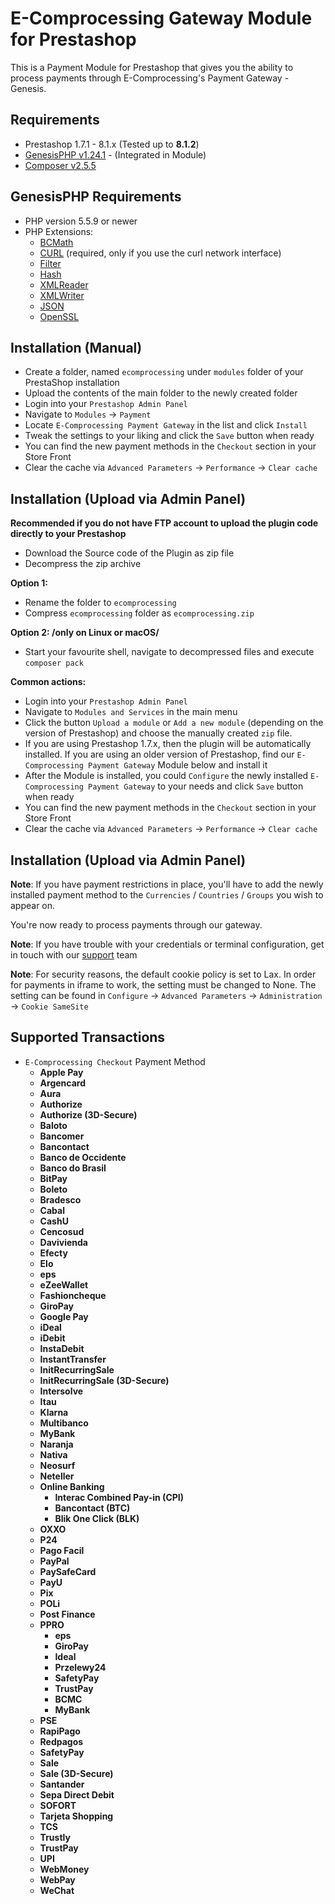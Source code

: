 E-Comprocessing Gateway Module for Prestashop
=============================

This is a Payment Module for Prestashop that gives you the ability to process payments through E-Comprocessing's Payment Gateway - Genesis.

Requirements
------------

* Prestashop 1.7.1 - 8.1.x (Tested up to __8.1.2__)
* [GenesisPHP v1.24.1](https://github.com/GenesisGateway/genesis_php/releases/tag/1.24.1) - (Integrated in Module)
* [Composer v2.5.5](https://github.com/composer/composer/releases/tag/2.5.5) 

GenesisPHP Requirements
------------

* PHP version 5.5.9 or newer
* PHP Extensions:
  * [BCMath](https://php.net/bcmath)
  * [CURL](https://php.net/curl) (required, only if you use the curl network interface)
  * [Filter](https://php.net/filter)
  * [Hash](https://php.net/hash)
  * [XMLReader](https://php.net/xmlreader)
  * [XMLWriter](https://php.net/xmlwriter)
  * [JSON](https://www.php.net/manual/en/book.json)
  * [OpenSSL](https://www.php.net/manual/en/book.openssl.php)

Installation (Manual)
------------
* Create a folder, named `ecomprocessing` under `modules` folder of your PrestaShop installation
* Upload the contents of the main folder to the newly created folder
* Login into your ```Prestashop Admin Panel```
* Navigate to ```Modules``` -> ```Payment```
* Locate ```E-Comprocessing Payment Gateway``` in the list and click ```Install```
* Tweak the settings to your liking and click the ```Save``` button when ready
* You can find the new payment methods in the ```Checkout``` section in your Store Front
* Clear the cache via ```Advanced Parameters``` -> ```Performance``` -> ```Clear cache```

Installation (Upload via Admin Panel)
------------
__Recommended if you do not have FTP account to upload the plugin code directly to your Prestashop__

* Download the Source code of the Plugin as zip file
* Decompress the zip archive

**Option 1:**

* Rename the folder to `ecomprocessing`
* Compress `ecomprocessing` folder as `ecomprocessing.zip`

**Option 2: /only on Linux or macOS/**

* Start your favourite shell, navigate to decompressed files and execute `composer pack`

**Common actions:**

* Login into your ```Prestashop Admin Panel```
* Navigate to ```Modules and Services``` in the main menu
* Click the button ```Upload a module``` or ```Add a new module``` (depending on the version of Prestashop) and choose the manually created ```zip``` file.
* If you are using Prestashop 1.7.x, then the plugin will be automatically installed. If you are using an older version of Prestashop, find our ```E-Comprocessing Payment Gateway``` Module below and install it
* After the Module is installed, you could ```Configure``` the newly installed ```E-Comprocessing Payment Gateway``` to your needs and click ```Save``` button when ready
* You can find the new payment methods in the ```Checkout``` section in your Store Front
* Clear the cache via ```Advanced Parameters``` -> ```Performance``` -> ```Clear cache```

Installation (Upload via Admin Panel)
------------

__Note__: If you have payment restrictions in place, you'll have to add the newly installed payment method to the ```Currencies``` / ```Countries``` / ```Groups``` you wish to appear on.

You're now ready to process payments through our gateway.

__Note__: If you have trouble with your credentials or terminal configuration, get in touch with our [support] team

__Note__: For security reasons, the default cookie policy is set to Lax. In order for payments in iframe to work, the setting must be changed to None. The setting can be found in ```Configure``` -> ```Advanced Parameters``` -> ```Administration``` -> ```Cookie SameSite``` 

[support]: mailto:tech-support@e-comprocessing.com

Supported Transactions
------------
* ```E-Comprocessing Checkout``` Payment Method
    * __Apple Pay__ 
    * __Argencard__
    * __Aura__
    * __Authorize__
    * __Authorize (3D-Secure)__
    * __Baloto__
    * __Bancomer__
    * __Bancontact__
    * __Banco de Occidente__
    * __Banco do Brasil__
    * __BitPay__
    * __Boleto__
    * __Bradesco__
    * __Cabal__
    * __CashU__
    * __Cencosud__
    * __Davivienda__
    * __Efecty__
    * __Elo__
    * __eps__
    * __eZeeWallet__
    * __Fashioncheque__
    * __GiroPay__
    * __Google Pay__
    * __iDeal__
    * __iDebit__
    * __InstaDebit__
    * __InstantTransfer__
    * __InitRecurringSale__
    * __InitRecurringSale (3D-Secure)__
    * __Intersolve__
    * __Itau__
    * __Klarna__
    * __Multibanco__
    * __MyBank__
    * __Naranja__
    * __Nativa__
    * __Neosurf__
    * __Neteller__
    * __Online Banking__
      * __Interac Combined Pay-in (CPI)__ 
      * __Bancontact (BTC)__ 
      * __Blik One Click (BLK)__
    * __OXXO__
    * __P24__
    * __Pago Facil__
    * __PayPal__
    * __PaySafeCard__
    * __PayU__
    * __Pix__
    * __POLi__
    * __Post Finance__
    * __PPRO__
        * __eps__
        * __GiroPay__
        * __Ideal__
        * __Przelewy24__
        * __SafetyPay__
        * __TrustPay__
        * __BCMC__
        * __MyBank__
    * __PSE__
    * __RapiPago__
    * __Redpagos__
    * __SafetyPay__
    * __Sale__
    * __Sale (3D-Secure)__
    * __Santander__
    * __Sepa Direct Debit__
    * __SOFORT__
    * __Tarjeta Shopping__
    * __TCS__
    * __Trustly__
    * __TrustPay__
    * __UPI__
    * __WebMoney__
    * __WebPay__
    * __WeChat__
